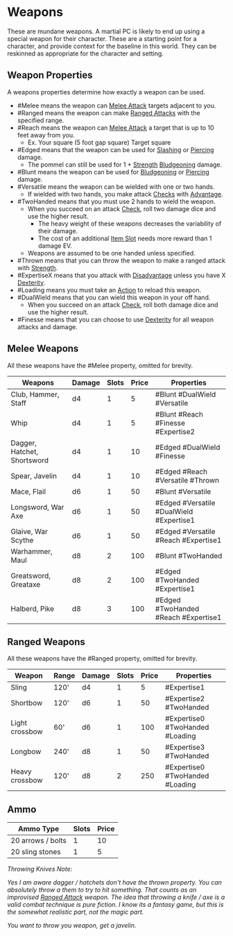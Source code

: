 # Weapons

These are mundane weapons. A martial PC is likely to end up using a special weapon for their character. These are a starting point for a character, and provide context for the baseline in this world. They can be reskinned as appropriate for the character and setting.

## Weapon Properties
A weapons properties determine how exactly a weapon can be used.

- #Melee means the weapon can [Melee Attack](../../Game%20Structure/Melee%20Attack.md) targets adjacent to you.  
- #Ranged means the weapon can make [Ranged Attacks](../../Game%20Structure/Ranged%20Attack.md) with the specified range.
- #Reach means the weapon can [Melee Attack](../../Game%20Structure/Melee%20Attack.md) a target that is up to 10 feet away from you.
	- Ex. Your square (5 foot gap square) Target square
- #Edged means that the weapon can be used for [Slashing](../../Damage%20Types/Slashing.md) or [Piercing](../../Damage%20Types/Piercing.md) damage.
	- The pommel can still be used for 1 + [Strength](../../Player%20Character%20Components/Chosen%20Statistics/Strength.md) [Bludgeoning](../../Damage%20Types/Bludgeoning.md) damage.
- #Blunt means the weapon can be used for [Bludgeoning](../../Damage%20Types/Bludgeoning.md) or [Piercing](../../Damage%20Types/Piercing.md) damage.
- #Versatile means the weapon can be wielded with one or two hands. 
	- If wielded with two hands, you make attack [Checks](../../Game%20Structure/Check.md) with [Advantage](../../Dice%20Rolls/Advantage.md).
- #TwoHanded means that you must use 2 hands to wield the weapon.
	- When you succeed on an attack [Check](../../Game%20Structure/Check.md), roll two damage dice and use the higher result.
		- The heavy weight of these weapons decreases the variability of their damage. 
		- The cost of an additional [Item Slot](../../Player%20Character%20Components/Derived%20Statistics/Item%20Slots.md) needs more reward than 1 damage EV.
	- Weapons are assumed to be one handed unless specified.
- #Thrown means that you can throw the weapon to make a ranged attack with [Strength](../../Player%20Character%20Components/Chosen%20Statistics/Strength.md).
- #ExpertiseX means that you attack with [Disadvantage](../../Dice%20Rolls/Disadvantage.md) unless you have X [Dexterity](../../Player%20Character%20Components/Chosen%20Statistics/Dexterity.md).
- #Loading means you must take an [Action](../../Game%20Structure/Action.md) to reload this weapon.
- #DualWield means that you can wield this weapon in your off hand. 
	- When you succeed on an attack [Check](../../Game%20Structure/Check.md), roll both damage dice and use the higher result.
- #Finesse means that you can choose to use [Dexterity](../../Player%20Character%20Components/Chosen%20Statistics/Dexterity.md) for all weapon attacks and damage.

## Melee Weapons

All these weapons have the #Melee property, omitted for brevity.

| Weapons                     | Damage | Slots | Price | Properties                               |
| --------------------------- | ------ | ----- | ----- | ---------------------------------------- |
| Club, Hammer, Staff         | d4     | 1     | 5     | #Blunt #DualWield #Versatile             |
| Whip                        | d4     | 1     | 5     | #Blunt #Reach #Finesse #Expertise2       |
| Dagger, Hatchet, Shortsword | d4     | 1     | 10    | #Edged #DualWield #Finesse               |
| Spear, Javelin              | d4     | 1     | 10    | #Edged #Reach #Versatile #Thrown         |
| Mace, Flail                 | d6     | 1     | 50    | #Blunt #Versatile                        |
| Longsword, War Axe          | d6     | 1     | 50    | #Edged #Versatile #DualWield #Expertise1 |
| Glaive, War Scythe          | d6     | 1     | 50    | #Edged #Versatile #Reach #Expertise1     |
| Warhammer, Maul             | d8     | 2     | 100   | #Blunt #TwoHanded                        |
| Greatsword, Greataxe        | d8     | 2     | 100   | #Edged #TwoHanded #Expertise1            |
| Halberd, Pike               | d8     | 3     | 100   | #Edged #TwoHanded #Reach #Expertise1     |
## Ranged Weapons

All these weapons have the #Ranged property, omitted for brevity.

| Weapon         | Range | Damage | Slots | Price | Properties                       |
| -------------- | ----- | ------ | ----- | ----- | -------------------------------- |
| Sling          | 120'  | d4     | 1     | 5     | #Expertise1                      |
| Shortbow       | 120'  | d6     | 1     | 50    | #Expertise2  #TwoHanded          |
| Light crossbow | 60'   | d6     | 1     | 100   | #Expertise0  #TwoHanded #Loading |
| Longbow        | 240'  | d8     | 1     | 50    | #Expertise3 #TwoHanded           |
| Heavy crossbow | 120'  | d8     | 2     | 250   | #Expertise0  #TwoHanded #Loading |
## Ammo

| Ammo Type         | Slots | Price |
| ----------------- | ----- | ----- |
| 20 arrows / bolts | 1     | 10    |
| 20 sling stones   | 1     | 5     |

*Throwing Knives Note:*

*Yes I am aware dagger / hatchets don't have the thrown property. You can absolutely throw a them to try to hit something. That counts as an improvised [Ranged Attack](../../Game%20Structure/Ranged%20Attack.md) weapon. The idea that throwing a knife / axe is a valid combat technique is pure fiction. I know its a fantasy game, but this is the somewhat realistic part, not the magic part.*

*You want to throw you weapon, get a javelin.*